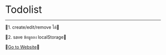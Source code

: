 <span style="font-size: 32px;">Todolist</span>
<hr />

🍒1. create/edit/remove ได้🍒

🍒2. save ข้อมูลลง localStorage🍒

🍒[Go to Website](https://todolist-pi-snowy.vercel.app)🍒
